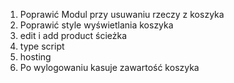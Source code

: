 1. Poprawić Modul przy usuwaniu rzeczy z koszyka
2. Poprawić style wyświetlania koszyka
3. edit i add product ścieżka
4. type script
5. hosting 
6. Po wylogowaniu kasuje zawartość koszyka